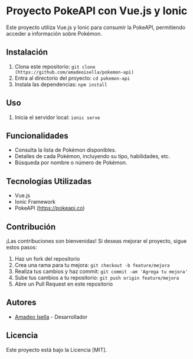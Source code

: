 # Proyecto PokeAPI con Vue.js y Ionic

Este proyecto utiliza Vue.js y Ionic para consumir la PokeAPI, permitiendo acceder a información sobre Pokémon.

## Instalación

1. Clona este repositorio: `git clone (https://github.com/amadeoisella/pokemon-api)`
2. Entra al directorio del proyecto: `cd pokemon-api`
3. Instala las dependencias: `npm install`

## Uso

1. Inicia el servidor local: `ionic serve`

## Funcionalidades

- Consulta la lista de Pokémon disponibles.
- Detalles de cada Pokémon, incluyendo su tipo, habilidades, etc.
- Búsqueda por nombre o número de Pokémon.

## Tecnologías Utilizadas

- Vue.js
- Ionic Framework
- PokeAPI (https://pokeapi.co)

## Contribución

¡Las contribuciones son bienvenidas! Si deseas mejorar el proyecto, sigue estos pasos:

1. Haz un fork del repositorio
2. Crea una rama para tu mejora: `git checkout -b feature/mejora`
3. Realiza tus cambios y haz commit: `git commit -am 'Agrega tu mejora'`
4. Sube tus cambios a tu repositorio: `git push origin feature/mejora`
5. Abre un Pull Request en este repositorio

## Autores

- [Amadeo Isella](https://github.com/amadeoisella/amadeoisella/blob/main/README.md) - Desarrollador

## Licencia

Este proyecto está bajo la Licencia [MIT].
